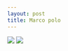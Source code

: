 ```yaml
---
layout: post
title: Marco polo
---
```



![](/blog/images/notes.jpg)
![](/blog/images/nc-screen1.jpg)


